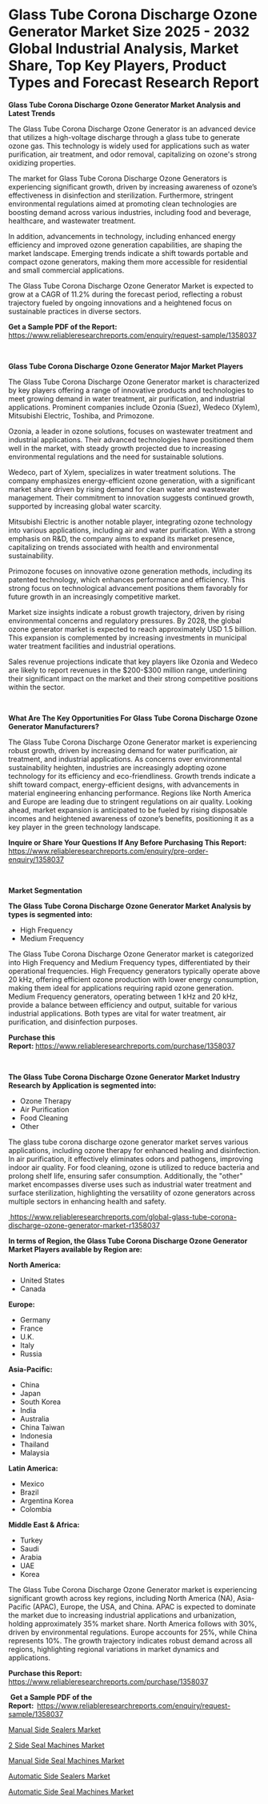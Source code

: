 <p><h1>Glass Tube Corona Discharge Ozone Generator Market Size 2025 - 2032 Global Industrial Analysis, Market Share, Top Key Players, Product Types and Forecast Research Report</h1></p><p><strong>Glass Tube Corona Discharge Ozone Generator Market Analysis and Latest Trends</strong></p>
<p><p>The Glass Tube Corona Discharge Ozone Generator is an advanced device that utilizes a high-voltage discharge through a glass tube to generate ozone gas. This technology is widely used for applications such as water purification, air treatment, and odor removal, capitalizing on ozone's strong oxidizing properties. </p><p>The market for Glass Tube Corona Discharge Ozone Generators is experiencing significant growth, driven by increasing awareness of ozone’s effectiveness in disinfection and sterilization. Furthermore, stringent environmental regulations aimed at promoting clean technologies are boosting demand across various industries, including food and beverage, healthcare, and wastewater treatment.</p><p>In addition, advancements in technology, including enhanced energy efficiency and improved ozone generation capabilities, are shaping the market landscape. Emerging trends indicate a shift towards portable and compact ozone generators, making them more accessible for residential and small commercial applications. </p><p>The Glass Tube Corona Discharge Ozone Generator Market is expected to grow at a CAGR of 11.2% during the forecast period, reflecting a robust trajectory fueled by ongoing innovations and a heightened focus on sustainable practices in diverse sectors.</p></p>
<p><strong>Get a Sample PDF of the Report:&nbsp;</strong> <a href="https://www.reliableresearchreports.com/enquiry/request-sample/1358037?utm_campaign=7&utm_medium=2&utm_source=Github&utm_content=ia&utm_term=24022025&utm_id=glass-tube-corona-discharge-ozone-generator">https://www.reliableresearchreports.com/enquiry/request-sample/1358037</a></p>
<p>&nbsp;</p>
<p><strong>Glass Tube Corona Discharge Ozone Generator Major Market Players</strong></p>
<p><p>The Glass Tube Corona Discharge Ozone Generator market is characterized by key players offering a range of innovative products and technologies to meet growing demand in water treatment, air purification, and industrial applications. Prominent companies include Ozonia (Suez), Wedeco (Xylem), Mitsubishi Electric, Toshiba, and Primozone.</p><p>Ozonia, a leader in ozone solutions, focuses on wastewater treatment and industrial applications. Their advanced technologies have positioned them well in the market, with steady growth projected due to increasing environmental regulations and the need for sustainable solutions.</p><p>Wedeco, part of Xylem, specializes in water treatment solutions. The company emphasizes energy-efficient ozone generation, with a significant market share driven by rising demand for clean water and wastewater management. Their commitment to innovation suggests continued growth, supported by increasing global water scarcity.</p><p>Mitsubishi Electric is another notable player, integrating ozone technology into various applications, including air and water purification. With a strong emphasis on R&D, the company aims to expand its market presence, capitalizing on trends associated with health and environmental sustainability.</p><p>Primozone focuses on innovative ozone generation methods, including its patented technology, which enhances performance and efficiency. This strong focus on technological advancement positions them favorably for future growth in an increasingly competitive market.</p><p>Market size insights indicate a robust growth trajectory, driven by rising environmental concerns and regulatory pressures. By 2028, the global ozone generator market is expected to reach approximately USD 1.5 billion. This expansion is complemented by increasing investments in municipal water treatment facilities and industrial operations.</p><p>Sales revenue projections indicate that key players like Ozonia and Wedeco are likely to report revenues in the $200-$300 million range, underlining their significant impact on the market and their strong competitive positions within the sector.</p></p>
<p>&nbsp;</p>
<p><strong>What Are The Key Opportunities For Glass Tube Corona Discharge Ozone Generator Manufacturers?</strong></p>
<p><p>The Glass Tube Corona Discharge Ozone Generator market is experiencing robust growth, driven by increasing demand for water purification, air treatment, and industrial applications. As concerns over environmental sustainability heighten, industries are increasingly adopting ozone technology for its efficiency and eco-friendliness. Growth trends indicate a shift toward compact, energy-efficient designs, with advancements in material engineering enhancing performance. Regions like North America and Europe are leading due to stringent regulations on air quality. Looking ahead, market expansion is anticipated to be fueled by rising disposable incomes and heightened awareness of ozone’s benefits, positioning it as a key player in the green technology landscape.</p></p>
<p><strong>Inquire or Share Your Questions If Any Before Purchasing This Report:</strong> <a href="https://www.reliableresearchreports.com/enquiry/pre-order-enquiry/1358037?utm_campaign=7&utm_medium=2&utm_source=Github&utm_content=ia&utm_term=24022025&utm_id=glass-tube-corona-discharge-ozone-generator">https://www.reliableresearchreports.com/enquiry/pre-order-enquiry/1358037</a></p>
<p>&nbsp;</p>
<p><strong>Market Segmentation</strong></p>
<p><strong>The Glass Tube Corona Discharge Ozone Generator Market Analysis by types is segmented into:</strong></p>
<p><ul><li>High Frequency</li><li>Medium Frequency</li></ul></p>
<p><p>The Glass Tube Corona Discharge Ozone Generator market is categorized into High Frequency and Medium Frequency types, differentiated by their operational frequencies. High Frequency generators typically operate above 20 kHz, offering efficient ozone production with lower energy consumption, making them ideal for applications requiring rapid ozone generation. Medium Frequency generators, operating between 1 kHz and 20 kHz, provide a balance between efficiency and output, suitable for various industrial applications. Both types are vital for water treatment, air purification, and disinfection purposes.</p></p>
<p><strong>Purchase this Report:&nbsp;</strong><a href="https://www.reliableresearchreports.com/purchase/1358037?utm_campaign=7&utm_medium=2&utm_source=Github&utm_content=ia&utm_term=24022025&utm_id=glass-tube-corona-discharge-ozone-generator">https://www.reliableresearchreports.com/purchase/1358037</a></p>
<p>&nbsp;</p>
<p><strong>The Glass Tube Corona Discharge Ozone Generator Market Industry Research by Application is segmented into:</strong></p>
<p><ul><li>Ozone Therapy</li><li>Air Purification</li><li>Food Cleaning</li><li>Other</li></ul></p>
<p><p>The glass tube corona discharge ozone generator market serves various applications, including ozone therapy for enhanced healing and disinfection. In air purification, it effectively eliminates odors and pathogens, improving indoor air quality. For food cleaning, ozone is utilized to reduce bacteria and prolong shelf life, ensuring safer consumption. Additionally, the "other" market encompasses diverse uses such as industrial water treatment and surface sterilization, highlighting the versatility of ozone generators across multiple sectors in enhancing health and safety.</p></p>
<p><a href="https://www.reliableresearchreports.com/global-glass-tube-corona-discharge-ozone-generator-market-r1358037?utm_campaign=7&utm_medium=2&utm_source=Github&utm_content=ia&utm_term=24022025&utm_id=glass-tube-corona-discharge-ozone-generator">&nbsp;https://www.reliableresearchreports.com/global-glass-tube-corona-discharge-ozone-generator-market-r1358037</a></p>
<p><strong>In terms of Region, the Glass Tube Corona Discharge Ozone Generator Market Players available by Region are:</strong></p>
<p>
    <p> <strong> North America: </strong>
        <ul>
            <li>United States</li>
            <li>Canada</li>
        </ul>
        </p> 
    <p> <strong> Europe: </strong>
        <ul>
            <li>Germany</li>
            <li>France</li>
            <li>U.K.</li>
            <li>Italy</li>
            <li>Russia</li>
        </ul>
        </p> 
    <p> <strong> Asia-Pacific: </strong>
        <ul>
            <li>China</li>
            <li>Japan</li>
            <li>South Korea</li>
            <li>India</li>
            <li>Australia</li>
            <li>China Taiwan</li>
            <li>Indonesia</li>
            <li>Thailand</li>
            <li>Malaysia</li>
        </ul>
        </p> 
    <p> <strong> Latin America: </strong>
        <ul>
            <li>Mexico</li>
            <li>Brazil</li>
            <li>Argentina Korea</li>
            <li>Colombia</li>
        </ul>
        </p> 
    <p> <strong> Middle East & Africa: </strong>
        <ul>
            <li>Turkey</li>
            <li>Saudi</li>
            <li>Arabia</li>
            <li>UAE</li>
            <li>Korea</li>
        </ul>
    </p>
    </p>
<p><p>The Glass Tube Corona Discharge Ozone Generator market is experiencing significant growth across key regions, including North America (NA), Asia-Pacific (APAC), Europe, the USA, and China. APAC is expected to dominate the market due to increasing industrial applications and urbanization, holding approximately 35% market share. North America follows with 30%, driven by environmental regulations. Europe accounts for 25%, while China represents 10%. The growth trajectory indicates robust demand across all regions, highlighting regional variations in market dynamics and applications.</p></p>
<p><strong>Purchase this Report: </strong><a href="https://www.reliableresearchreports.com/purchase/1358037?utm_campaign=7&utm_medium=2&utm_source=Github&utm_content=ia&utm_term=24022025&utm_id=glass-tube-corona-discharge-ozone-generator">https://www.reliableresearchreports.com/purchase/1358037</a></p>
<p>&nbsp;<strong>Get a Sample PDF of the Report:&nbsp;&nbsp;</strong><a href="https://www.reliableresearchreports.com/enquiry/request-sample/1358037?utm_campaign=7&utm_medium=2&utm_source=Github&utm_content=ia&utm_term=24022025&utm_id=glass-tube-corona-discharge-ozone-generator">https://www.reliableresearchreports.com/enquiry/request-sample/1358037</a></p>
<p><strong></strong></p>
<p><p><a href="https://github.com/djarixneoza/Market-Research-Report-List-1/blob/main/manual-side-sealers-market.md?utm_campaign=7&utm_medium=2&utm_source=Github&utm_content=ia&utm_term=24022025&utm_id=glass-tube-corona-discharge-ozone-generator">Manual Side Sealers Market</a></p><p><a href="https://github.com/theriiawande/Market-Research-Report-List-1/blob/main/2-side-seal-machines-market.md?utm_campaign=7&utm_medium=2&utm_source=Github&utm_content=ia&utm_term=24022025&utm_id=glass-tube-corona-discharge-ozone-generator">2 Side Seal Machines Market</a></p><p><a href="https://github.com/dushornerfe/Market-Research-Report-List-1/blob/main/manual-side-seal-machines-market.md?utm_campaign=7&utm_medium=2&utm_source=Github&utm_content=ia&utm_term=24022025&utm_id=glass-tube-corona-discharge-ozone-generator">Manual Side Seal Machines Market</a></p><p><a href="https://github.com/sapsaidamary/Market-Research-Report-List-1/blob/main/automatic-side-sealers-market.md?utm_campaign=7&utm_medium=2&utm_source=Github&utm_content=ia&utm_term=24022025&utm_id=glass-tube-corona-discharge-ozone-generator">Automatic Side Sealers Market</a></p><p><a href="https://github.com/akermigarib/Market-Research-Report-List-1/blob/main/automatic-side-seal-machines-market.md?utm_campaign=7&utm_medium=2&utm_source=Github&utm_content=ia&utm_term=24022025&utm_id=glass-tube-corona-discharge-ozone-generator">Automatic Side Seal Machines Market</a></p></p>